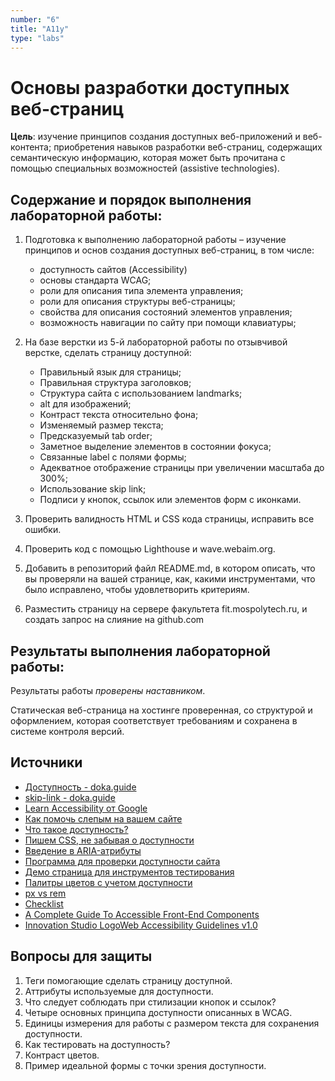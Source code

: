 ```yaml
---
number: "6"
title: "A11y"
type: "labs"
---
```


# Основы разработки доступных веб-страниц

**Цель**: изучение принципов создания доступных веб-приложений и веб-контента; приобретения навыков разработки веб-страниц, содержащих семантическую информацию, которая может быть прочитана с помощью специальных возможностей (assistive technologies).

## Содержание и порядок выполнения лабораторной работы:

1. Подготовка к выполнению лабораторной работы – изучение принципов и основ создания доступных веб-страниц, в том числе:

   - доступность сайтов (Accessibility)
   - основы стандарта WCAG;
   - роли для описания типа элемента управления;
   - роли для описания структуры веб-страницы;
   - свойства для описания состояний элементов управления;
   - возможность навигации по сайту при помощи клавиатуры;

1. На базе верстки из 5-й лабораторной работы по отзывчивой верстке, сделать страницу доступной:

   - Правильный язык для страницы;
   - Правильная структура заголовков;
   - Структура сайта с использованием landmarks;
   - alt для изображений;
   - Контраст текста относительно фона;
   - Изменяемый размер текста;
   - Предсказуемый tab order;
   - Заметное выделение элементов в состоянии фокуса;
   - Связанные label с полями формы;
   - Адекватное отображение страницы при увеличении масштаба до 300%;
   - Использование skip link;
   - Подписи у кнопок, ссылок или элементов форм с иконками.

1. Проверить валидность HTML и CSS кода страницы, исправить все ошибки.

1. Проверить код с помощью Lighthouse и wave.webaim.org.

1. Добавить в репозиторий файл README.md, в котором описать, что вы проверяли на вашей странице, как, какими инструментами, что было исправлено, чтобы удовлетворить критериям.

1. Разместить страницу на сервере факультета fit.mospolytech.ru, и создать запрос на слияние на github.com

## Результаты выполнения лабораторной работы:

Результаты работы _проверены наставником_.

Статическая веб-страница на хостинге проверенная, со структурой и оформлением, которая соответствует требованиям и сохранена в системе контроля версий.

## Источники

- [Доступность - doka.guide](https://doka.guide/a11y/)
- [skip-link - doka.guide](https://doka.guide/a11y/skip-link/)
- [Learn Accessibility от Google](https://web.dev/learn/accessibility/)
- [Как помочь слепым на вашем сайте](https://weblind.ru)
- [Что такое доступность?](https://developer.mozilla.org/ru/docs/Learn/Доступность/What_is_accessibility)
- [Пишем CSS, не забывая о доступности](https://medium.com/@ABatickaya/думая-о-доступности-пишем-css-9032d7b64fb2)
- [Введение в ARIA-атрибуты](https://thecode.media/aria/)
- [Программа для проверки доступности сайта](https://accessibilityinsights.io/en/downloads)
- [Демо страница для инструментов тестирования](https://microsoftedge.github.io/Demos/devtools-a11y-testing/)
- [Палитры цветов с учетом доступности](http://colorsafe.co/)
- [px vs rem](https://www.joshwcomeau.com/css/surprising-truth-about-pixels-and-accessibility/)
- [Checklist](https://www.a11yproject.com/checklist/)
- [A Complete Guide To Accessible Front-End Components](https://www.smashingmagazine.com/2021/03/complete-guide-accessible-front-end-components/)
- [Innovation Studio LogoWeb Accessibility Guidelines v1.0](http://web-accessibility.carnegiemuseums.org/)

## Вопросы для защиты

1. Теги помогающие сделать страницу доступной.
1. Аттрибуты используемые для доступности.
1. Что следует соблюдать при стилизации кнопок и ссылок?
1. Четыре основных принципа доступности описанных в WCAG.
1. Единицы измерения для работы с размером текста для сохранения доступности.
1. Как тестировать на доступность?
1. Контраст цветов.
1. Пример идеальной формы с точки зрения доступности.
